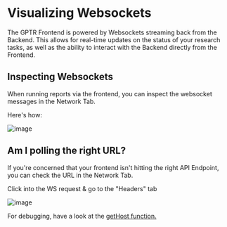 # Visualizing Websockets

The GPTR Frontend is powered by Websockets streaming back from the Backend. This allows for real-time updates on the status of your research tasks, as well as the ability to interact with the Backend directly from the Frontend.

## Inspecting Websockets

When running reports via the frontend, you can inspect the websocket messages in the Network Tab.

Here's how:

![image](https://github.com/user-attachments/assets/15fcb5a4-77ea-4b3b-87d7-55d4b6f80095)

## Am I polling the right URL?

If you're concerned that your frontend isn't hitting the right API Endpoint, you can check the URL in the Network Tab.

Click into the WS request & go to the "Headers" tab

![image](https://github.com/user-attachments/assets/dbd58c1d-3506-411a-852b-e1b133b6f5c8)

For debugging, have a look at the <a href="https://github.com/assafelovic/gpt-researcher/blob/master/frontend/nextjs/helpers/getHost.ts">getHost function.</a>

